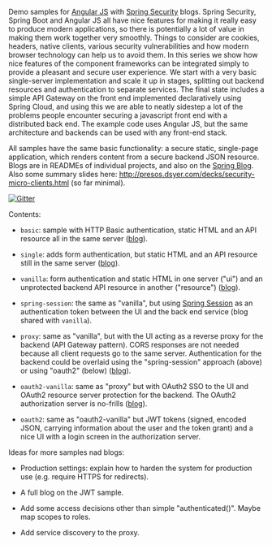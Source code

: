 Demo samples for [Angular JS](http://angularjs.org) with [Spring Security](http://projects.spring.io/spring-security) blogs. Spring Security, Spring Boot and Angular JS all have nice features for making it really easy to produce modern applications, so there is potentially a lot of value in making them work together very smoothly. Things to consider are cookies, headers, native clients, various security vulnerabilities and how modern browser technology can help us to avoid them. In this series we show how nice features of the component frameworks can be integrated simply to provide a pleasant and secure user experience. We start with a very basic single-server implementation and scale it up in stages, splitting out backend resources and authentication to separate services. The final state includes a simple API Gateway on the front end implemented declaratively using Spring Cloud, and using this we are able to neatly sidestep a lot of the problems people encounter securing a javascript front end with a distributed back end. The example code uses Angular JS, but the same architecture and backends can be used with any front-end stack.

All samples have the same basic functionality: a secure static, single-page application, which renders content from a secure backend JSON resource. Blogs are in READMEs of individual projects, and also on the [Spring Blog](http://spring.io.blog). Also some summary slides here: http://presos.dsyer.com/decks/security-micro-clients.html (so far minimal).

[![Gitter](https://badges.gitter.im/Join%20Chat.svg)](https://gitter.im/dsyer/spring-security-angular?utm_source=badge&utm_medium=badge&utm_campaign=pr-badge&utm_content=badge)

Contents: 

* `basic`: sample with HTTP Basic authentication, static HTML and an API resource all in the same server ([blog](http://spring.io/blog/2015/01/12/spring-and-angular-js-a-secure-single-page-application)).

* `single`: adds form authentication, but static HTML and an API resource still in the same server ([blog](https://spring.io/blog/2015/01/12/the-login-page-angular-js-and-spring-security-part-ii)).

* `vanilla`: form authentication and static HTML in one server ("ui") and an unprotected backend API resource in another ("resource") ([blog](https://spring.io/blog/2015/01/20/the-resource-server-angular-js-and-spring-security-part-iii)).

* `spring-session`: the same as "vanilla", but using [Spring Session](https://github.com/spring-projects/spring-session) as an authentication token between the UI and the back end service (blog shared with `vanilla`).

* `proxy`: same as "vanilla", but with the UI acting as a reverse proxy for the backend (API Gateway pattern). CORS responses are not needed because all client requests go to the same server. Authentication for the backend could be overlaid using the "spring-session" approach (above) or using "oauth2" (below) ([blog](https://spring.io/blog/2015/01/28/the-api-gateway-pattern-angular-js-and-spring-security-part-iv)).

* `oauth2-vanilla`: same as "proxy" but with OAuth2 SSO to the UI and OAuth2 resource server protection for the backend. The OAuth2 authorization server is no-frills ([blog](https://spring.io/blog/2015/02/03/sso-with-oauth2-angular-js-and-spring-security-part-v)).

* `oauth2`: same as "oauth2-vanilla" but JWT tokens (signed, encoded JSON, carrying information about the user and the token grant) and a nice UI with a login screen in the authorization server.

Ideas for more samples nad blogs:

* Production settings: explain how to harden the system for production use (e.g. require HTTPS for redirects).

* A full blog on the JWT sample.

* Add some access decisions other than simple "authenticated()". Maybe map scopes to roles.

* Add service discovery to the proxy.
